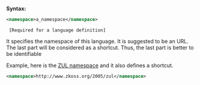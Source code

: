 **Syntax:**

```xml
<namespace>a_namespace</namespace>
```

` [Required for a language definition]`

It specifies the namespace of this language. It is suggested to be an
URL. The last part will be considered as a shortcut. Thus, the last part
is better to be identifiable

Example, here is the [ZUL
namespace](ZUML_Reference/ZUML/Languages/ZUL) and it also
defines a shortcut.

``` xml
<namespace>http://www.zkoss.org/2005/zul</namespace>
```



